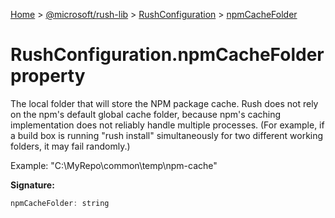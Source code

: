 [Home](./index) &gt; [@microsoft/rush-lib](./rush-lib.md) &gt; [RushConfiguration](./rush-lib.rushconfiguration.md) &gt; [npmCacheFolder](./rush-lib.rushconfiguration.npmcachefolder.md)

# RushConfiguration.npmCacheFolder property

The local folder that will store the NPM package cache. Rush does not rely on the npm's default global cache folder, because npm's caching implementation does not reliably handle multiple processes. (For example, if a build box is running "rush install" simultaneously for two different working folders, it may fail randomly.)

Example: "C:\\MyRepo\\common\\temp\\npm-cache"

**Signature:**
```javascript
npmCacheFolder: string
```

